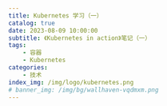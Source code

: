 ```yaml
---
title: Kubernetes 学习（一）
catalog: true
date: 2023-08-09 10:00:00
subtitle: 《Kubernetes in action》笔记（一）
tags:
    - 容器
    - Kubernetes
categories:
    - 技术
index_img: /img/logo/kubernetes.png
# banner_img: /img/bg/wallhaven-vqdmxm.png
---
```

